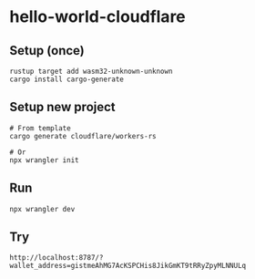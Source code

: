 # hello-world-cloudflare

## Setup (once)
```
rustup target add wasm32-unknown-unknown
cargo install cargo-generate
```

## Setup new project
```
# From template
cargo generate cloudflare/workers-rs

# Or
npx wrangler init
```

## Run
```
npx wrangler dev
```

## Try
```
http://localhost:8787/?wallet_address=gistmeAhMG7AcKSPCHis8JikGmKT9tRRyZpyMLNNULq
```
